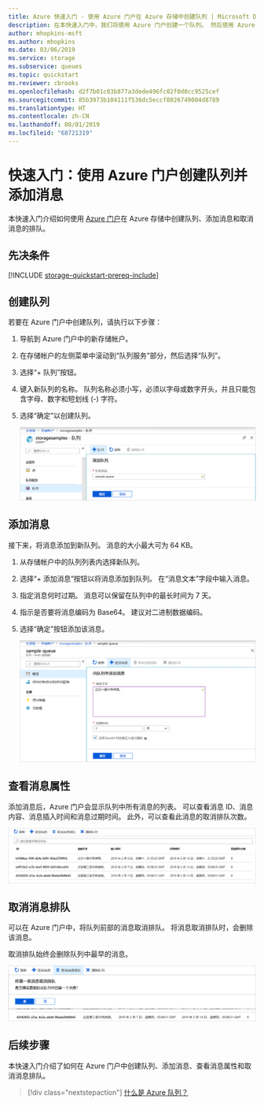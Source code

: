 ```yaml
---
title: Azure 快速入门 - 使用 Azure 门户在 Azure 存储中创建队列 | Microsoft Docs
description: 在本快速入门中，我们将使用 Azure 门户创建一个队列。 然后使用 Azure 门户添加消息，查看消息的属性，并将消息取消排队。
author: mhopkins-msft
ms.author: mhopkins
ms.date: 03/06/2019
ms.service: storage
ms.subservice: queues
ms.topic: quickstart
ms.reviewer: cbrooks
ms.openlocfilehash: d2f7b01c03b877a3dede496fc02f0d0cc9525cef
ms.sourcegitcommit: 85b3973b104111f536dc5eccf8026749084d8789
ms.translationtype: HT
ms.contentlocale: zh-CN
ms.lasthandoff: 08/01/2019
ms.locfileid: "68721319"
---
```

# <a name="quickstart-create-a-queue-and-add-a-message-with-the-azure-portal"></a>快速入门：使用 Azure 门户创建队列并添加消息

本快速入门介绍如何使用 [Azure 门户](https://portal.azure.com/)在 Azure 存储中创建队列、添加消息和取消消息的排队。

## <a name="prerequisites"></a>先决条件

[!INCLUDE [storage-quickstart-prereq-include](../../../includes/storage-quickstart-prereq-include.md)]

## <a name="create-a-queue"></a>创建队列

若要在 Azure 门户中创建队列，请执行以下步骤：

1. 导航到 Azure 门户中的新存储帐户。
2. 在存储帐户的左侧菜单中滚动到“队列服务”部分，然后选择“队列”。  
3. 选择“+ 队列”按钮。 
4. 键入新队列的名称。 队列名称必须小写，必须以字母或数字开头，并且只能包含字母、数字和短划线 (-) 字符。
6. 选择“确定”以创建队列。 

    ![显示如何在 Azure 门户中创建队列的屏幕截图](media/storage-quickstart-queues-portal/create-queue.png)

## <a name="add-a-message"></a>添加消息

接下来，将消息添加到新队列。 消息的大小最大可为 64 KB。

1. 从存储帐户中的队列列表内选择新队列。
1. 选择“+ 添加消息”按钮以将消息添加到队列。  在“消息文本”字段中输入消息。  
1. 指定消息何时过期。 消息可以保留在队列中的最长时间为 7 天。
1. 指示是否要将消息编码为 Base64。 建议对二进制数据编码。
1. 选择“确定”按钮添加该消息。 

    ![显示如何将消息添加到队列的屏幕截图](media/storage-quickstart-queues-portal/add-message.png)

## <a name="view-message-properties"></a>查看消息属性

添加消息后，Azure 门户会显示队列中所有消息的列表。 可以查看消息 ID、消息内容、消息插入时间和消息过期时间。 此外，可以查看此消息的取消排队次数。

![显示消息属性的屏幕截图](media/storage-quickstart-queues-portal/view-message-properties.png)

## <a name="dequeue-a-message"></a>取消消息排队

可以在 Azure 门户中，将队列前部的消息取消排队。 将消息取消排队时，会删除该消息。 

取消排队始终会删除队列中最早的消息。 

![显示如何在门户中取消消息排队的屏幕截图](media/storage-quickstart-queues-portal/dequeue-message.png)

## <a name="next-steps"></a>后续步骤

本快速入门介绍了如何在 Azure 门户中创建队列、添加消息、查看消息属性和取消消息排队。

> [!div class="nextstepaction"]
> [什么是 Azure 队列？](storage-queues-introduction.md)
